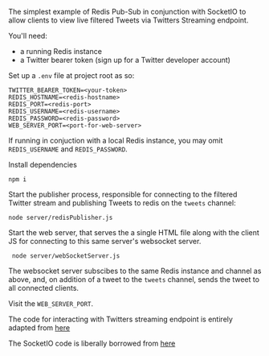 The simplest example of Redis Pub-Sub in conjunction with SocketIO to allow clients to view live filtered Tweets via Twitters Streaming endpoint.

You'll need:

- a running Redis instance
- a Twitter bearer token (sign up for a Twitter developer account)

Set up a `.env` file at project root as so:

```
TWITTER_BEARER_TOKEN=<your-token>
REDIS_HOSTNAME=<redis-hostname>
REDIS_PORT=<redis-port>
REDIS_USERNAME=<redis-username>
REDIS_PASSWORD=<redis-password>
WEB_SERVER_PORT=<port-for-web-server>
```

If running in conjuction with a local Redis instance, you may omit `REDIS_USERNAME` and `REDIS_PASSWORD`.

Install dependencies

```
npm i
```

Start the publisher process, responsible for connecting to the filtered Twitter stream and publishing Tweets to redis on the `tweets` channel:

```
node server/redisPublisher.js
```

Start the web server, that serves the a single HTML file along with the client JS for connecting to this same server's websocket server.

```
 node server/webSocketServer.js
```

The websocket server subscibes to the same Redis instance and channel as above, and, on addition of a tweet to the `tweets` channel, sends the tweet to all connected clients.

Visit the `WEB_SERVER_PORT`.

The code for interacting with Twitters streaming endpoint is entirely adapted from [here](https://github.com/twitterdev/Twitter-API-v2-sample-code/blob/main/Filtered-Stream/filtered_stream.js)

The SocketIO code is liberally borrowed from [here](https://socket.io/get-started/chat)
